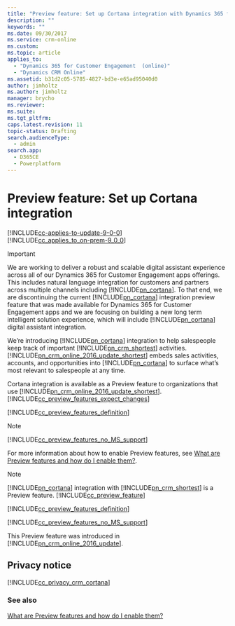 ```yaml
---
title: "Preview feature: Set up Cortana integration with Dynamics 365 for Customer Engagement apps | MicrosoftDocs"
description: ""
keywords: ""
ms.date: 09/30/2017
ms.service: crm-online
ms.custom: 
ms.topic: article
applies_to: 
  - "Dynamics 365 for Customer Engagement  (online)"
  - "Dynamics CRM Online"
ms.assetid: b31d2c05-5785-4827-bd3e-e65ad95040d0
author: jimholtz
ms.author: jimholtz
manager: brycho
ms.reviewer: 
ms.suite: 
ms.tgt_pltfrm: 
caps.latest.revision: 11
topic-status: Drafting
search.audienceType: 
  - admin
search.app: 
  - D365CE
  - Powerplatform
---
```


# Preview feature: Set up Cortana integration

[!INCLUDE[cc-applies-to-update-9-0-0](../includes/cc_applies_to_update_9_0_0.md)]<br/>[!INCLUDE[cc_applies_to_on-prem-9_0_0](../includes/cc_applies_to_on-prem-9_0_0.md)]

> [!IMPORTANT]
> We are working to deliver a robust and scalable digital assistant experience across all of our Dynamics 365 for Customer Engagement apps offerings. This includes natural language integration for customers and partners across multiple channels including [!INCLUDE[pn_cortana](../includes/pn-cortana.md)]. To that end, we are discontinuing the current [!INCLUDE[pn_cortana](../includes/pn-cortana.md)] integration preview feature that was made available for Dynamics 365 for Customer Engagement apps and we are focusing on building a new long term intelligent solution experience, which will include [!INCLUDE[pn_cortana](../includes/pn-cortana.md)] digital assistant integration.
  
We’re introducing [!INCLUDE[pn_cortana](../includes/pn-cortana.md)] integration to help salespeople keep track of important [!INCLUDE[pn_crm_shortest](../includes/pn-crm-shortest.md)] activities. [!INCLUDE[pn_crm_online_2016_update_shortest](../includes/pn-crm-online-2016-update-shortest.md)] embeds sales activities, accounts, and opportunities into [!INCLUDE[pn_cortana](../includes/pn-cortana.md)] to surface what’s most relevant to salespeople at any time.  
  
 Cortana integration is available as a Preview feature to organizations that use [!INCLUDE[pn_crm_online_2016_update_shortest](../includes/pn-crm-online-2016-update-shortest.md)]. [!INCLUDE[cc_preview_features_expect_changes](../includes/cc-preview-features-expect-changes.md)]  
  
 [!INCLUDE[cc_preview_features_definition](../includes/cc-preview-features-definition.md)]  
  
> [!NOTE]
> [!INCLUDE[cc_preview_features_no_MS_support](../includes/cc-preview-features-no-ms-support.md)]  
  
 For more information about how to enable Preview features, see [What are Preview features and how do I enable them?](../admin/what-are-preview-features-how-do-i-enable-them.md).  
  
> [!NOTE]
> [!INCLUDE[pn_cortana](../includes/pn-cortana.md)] integration with [!INCLUDE[pn_crm_shortest](../includes/pn-crm-shortest.md)] is a Preview feature. [!INCLUDE[cc_preview_feature](../includes/cc-preview-feature.md)]  
> 
> [!INCLUDE[cc_preview_features_definition](../includes/cc-preview-features-definition.md)]  
> 
> [!INCLUDE[cc_preview_features_no_MS_support](../includes/cc-preview-features-no-ms-support.md)]  
> 
>  This Preview feature was introduced in [!INCLUDE[pn_crm_online_2016_update](../includes/pn-crm-online-2016-update.md)].  
 
## Privacy notice  
[!INCLUDE[cc_privacy_crm_cortana](../includes/cc-privacy-crm-cortana.md)]
 
### See also  
[What are Preview features and how do I enable them?](what-are-preview-features-how-do-i-enable-them.md)


